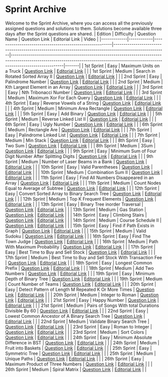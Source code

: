 # Sprint Archive
Welcome to the Sprint Archive, where you can access all the previously assigned questions and solutions to them. Solutions become available three days after the Sprint questions are shared.
| Edition     | Difficulty | Question Name                                           | Question Link                                                                                          | Editorial Link                                                                                                                                                                       | Video |
|-------------|------------|---------------------------------------------------------|--------------------------------------------------------------------------------------------------------|--------------------------------------------------------------------------------------------------------------------------------------------------------------------------------------|-------|
| 1st Sprint  | Easy       | Maximum Units on a Truck                                | [Question Link](https://leetcode.com/problems/maximum-units-on-a-truck)                                | [Editorial Link](https://github.com/ituacm/ITU-ACM-22-Summer-Algorithm-Team-Bootcamp/blob/main/Regular-Question-Answers/maximum-units-on-a-truck.cpp)                                |       |
| 1st Sprint  | Medium     | Search in Rotated Sorted Array II                       | [Question Link](https://leetcode.com/problems/search-in-rotated-sorted-array-ii)                       | [Editorial Link](https://github.com/ituacm/ITU-ACM-22-Summer-Algorithm-Team-Bootcamp/blob/main/Regular-Question-Answers/search-in-rotated-sorted-array-ii.cpp)                       |       |
| 2nd Sprint  | Easy       | Palindrome Number                                       | [Question Link](https://leetcode.com/problems/palindrome-number)                                       | [Editorial Link](https://github.com/ituacm/ITU-ACM-22-Summer-Algorithm-Team-Bootcamp/blob/main/Regular-Question-Answers/palindrome-number.cpp)                                       |       |
| 2nd Sprint  | Medium     | Kth Largest Element in an Array                         | [Question Link](https://leetcode.com/problems/kth-largest-element-in-an-array)                         | [Editorial Link](https://github.com/ituacm/ITU-ACM-22-Summer-Algorithm-Team-Bootcamp/blob/main/Regular-Question-Answers/kth-largest-element-in-an-array.cpp)                         |       |
| 3rd Sprint  | Easy       | Nth Tribonacci Number                                   | [Question Link](https://leetcode.com/problems/n-th-tribonacci-number)                                  | [Editorial Link](https://github.com/ituacm/ITU-ACM-22-Summer-Algorithm-Team-Bootcamp/blob/main/Regular-Question-Answers/n-th-tribonacci-number.cpp)                                  |       |
| 3rd Sprint  | Medium     | Maximum Xor For Each Query                              | [Question Link](https://leetcode.com/problems/maximum-xor-for-each-query)                              | [Editorial Link](https://github.com/ituacm/ITU-ACM-22-Summer-Algorithm-Team-Bootcamp/blob/main/Regular-Question-Answers/maximum-xor-for-each-query.cpp)                              |       |
| 4th Sprint  | Easy       | Reverse Vowels of a String                              | [Question Link](https://leetcode.com/problems/reverse-vowels-of-a-string)                              | [Editorial Link](https://github.com/ituacm/ITU-ACM-22-Summer-Algorithm-Team-Bootcamp/blob/main/Regular-Question-Answers/reverse-vowels-of-a-string.cpp)                              |       |
| 4th Sprint  | Medium     | Minimum Area Rectangle                                  | [Question Link](https://leetcode.com/problems/minimum-area-rectangle)                                  | [Editorial Link](https://github.com/ituacm/ITU-ACM-22-Summer-Algorithm-Team-Bootcamp/blob/main/Regular-Question-Answers/minimum-area-rectangle.cpp)                                  |       |
| 5th Sprint  | Easy       | Add Binary                                              | [Question Link](https://leetcode.com/problems/add-binary)                                              | [Editorial Link](https://github.com/ituacm/ITU-ACM-22-Summer-Algorithm-Team-Bootcamp/blob/main/Regular-Question-Answers/add-binary.cpp)                                              |       |
| 5th Sprint  | Medium     | Reverse Linked List II                                  | [Question Link](https://leetcode.com/problems/reverse-linked-list-ii)                                  | [Editorial Link](https://github.com/ituacm/ITU-ACM-22-Summer-Algorithm-Team-Bootcamp/blob/main/Regular-Question-Answers/reverse-linked-list-ii.cpp)                                  |       |
| 6th Sprint  | Easy       | Ugly Number                                             | [Question Link](https://leetcode.com/problems/ugly-number)                                             | [Editorial Link](https://github.com/ituacm/ITU-ACM-22-Summer-Algorithm-Team-Bootcamp/blob/main/Regular-Question-Answers/ugly-number.cpp)                                             |       |
| 6th Sprint  | Medium     | Rectangle Are                                           | [Question Link](https://leetcode.com/problems/rectangle-area)                                          | [Editorial Link](https://github.com/ituacm/ITU-ACM-22-Summer-Algorithm-Team-Bootcamp/blob/main/Regular-Question-Answers/rectangle-area.cpp)                                          |       |
| 7th Sprint  | Easy       | Palindrome Linked List                                  | [Question Link](https://leetcode.com/problems/palindrome-linked-list)                                  | [Editorial Link](https://github.com/ituacm/ITU-ACM-22-Summer-Algorithm-Team-Bootcamp/blob/main/Regular-Question-Answers/palindrome-linked-list.cpp)                                  |       |
| 7th Sprint  | Medium     | Min Stack                                               | [Question Link](https://leetcode.com/problems/min-stack)                                               | [Editorial Link](https://github.com/ituacm/ITU-ACM-22-Summer-Algorithm-Team-Bootcamp/blob/main/Regular-Question-Answers/min-stack.cpp)                                               |       |
| 8th Sprint  | Easy       | Two Sum                                                 | [Question Link](https://leetcode.com/problems/two-sum)                                                 | [Editorial Link](https://github.com/ituacm/ITU-ACM-22-Summer-Algorithm-Team-Bootcamp/blob/main/Regular-Question-Answers/two-sum.cpp)                                                 |       |
| 8th Sprint  | Medium     | 3Sum                                                    | [Question Link](https://leetcode.com/problems/3sum)                                                    | [Editorial Link](https://github.com/ituacm/ITU-ACM-22-Summer-Algorithm-Team-Bootcamp/blob/main/Regular-Question-Answers/3sum.cpp)                                                    |       |
| 9th Sprint  | Easy       | Minimum Sum of Four Digit Number After Splitting Digits | [Question Link](https://leetcode.com/problems/minimum-sum-of-four-digit-number-after-splitting-digits) | [Editorial Link](https://github.com/ituacm/ITU-ACM-22-Summer-Algorithm-Team-Bootcamp/blob/main/Regular-Question-Answers/minimum-sum-of-four-digit-number-after-splitting-digits.cpp) |       |
| 9th Sprint  | Medium     | Number of Laser Beams in a Bank                         | [Question Link](https://leetcode.com/problems/number-of-laser-beams-in-a-bank)                         | [Editorial Link](https://github.com/ituacm/ITU-ACM-22-Summer-Algorithm-Team-Bootcamp/blob/main/Regular-Question-Answers/number-of-laser-beams-in-a-bank.cpp)                         |       |
| 10th Sprint | Easy       | Valid Parentheses                                       | [Question Link](https://leetcode.com/problems/valid-parentheses)                                       | [Editorial Link](https://github.com/ituacm/ITU-ACM-22-Summer-Algorithm-Team-Bootcamp/blob/main/Regular-Question-Answers/valid-parentheses.cpp)                                       |       |
| 10th Sprint | Medium     | Combination Sum II                                      | [Question Link](https://leetcode.com/problems/combination-sum-ii)                                      | [Editorial Link](https://github.com/ituacm/ITU-ACM-22-Summer-Algorithm-Team-Bootcamp/blob/main/Regular-Question-Answers/combination-sum-ii.cpp)                                      |       |
| 11th Sprint | Easy       | Find All Numbers Disappeared in an Array                | [Question Link](https://leetcode.com/problems/find-all-numbers-disappeared-in-an-array)                | [Editorial Link](https://github.com/ituacm/ITU-ACM-22-Summer-Algorithm-Team-Bootcamp/blob/main/Regular-Question-Answers/find-all-numbers-disappeared-in-an-array.cpp)                |       |
| 11th Sprint | Medium     | Count Nodes Equal to Average of Subtree                 | [Question Link](https://leetcode.com/problems/count-nodes-equal-to-average-of-subtree)                 | [Editorial Link](https://github.com/ituacm/ITU-ACM-22-Summer-Algorithm-Team-Bootcamp/blob/main/Regular-Question-Answers/count-nodes-equal-to-average-of-subtree.cpp)                 |       |
| 12th Sprint | Easy       | Convert Sorted Array to Binary Search Tree              | [Question Link](https://leetcode.com/problems/convert-sorted-array-to-binary-search-tree)              | [Editorial Link](https://github.com/ituacm/ITU-ACM-22-Summer-Algorithm-Team-Bootcamp/blob/main/Regular-Question-Answers/convert-sorted-array-to-binary-search-tree.cpp)              |       |
| 12th Sprint | Medium     | Top K Frequent Elements                                 | [Question Link](https://leetcode.com/problems/top-k-frequent-elements)                                 | [Editorial Link](https://github.com/ituacm/ITU-ACM-22-Summer-Algorithm-Team-Bootcamp/blob/main/Regular-Question-Answers/top-k-frequent-elements.cpp)                                 |       |
| 13th Sprint | Easy       | Binary Tree inorder Traversal                           | [Question Link](https://leetcode.com/problems/binary-tree-inorder-traversal)                           | [Editorial Link](https://github.com/ituacm/ITU-ACM-22-Summer-Algorithm-Team-Bootcamp/blob/main/Regular-Question-Answers/binary-tree-inorder-traversal.cpp)                           |       |
| 13th Sprint | Medium     | Gas Station                                             | [Question Link](https://leetcode.com/problems/gas-station)                                             | [Editorial Link](https://github.com/ituacm/ITU-ACM-22-Summer-Algorithm-Team-Bootcamp/blob/main/Regular-Question-Answers/gas-station.cpp)                                             |       |
| 14th Sprint | Easy       | Climbing Stairs                                         | [Question Link](https://leetcode.com/problems/climbing-stairs)                                         | [Editorial Link](https://github.com/ituacm/ITU-ACM-22-Summer-Algorithm-Team-Bootcamp/blob/main/Regular-Question-Answers/climbing-stairs.cpp)                                         |       |
| 14th Sprint | Medium     | Course Schedule II                                      | [Question Link](https://leetcode.com/problems/course-schedule-ii)                                      | [Editorial Link](https://github.com/ituacm/ITU-ACM-22-Summer-Algorithm-Team-Bootcamp/blob/main/Regular-Question-Answers/course-schedule-ii.cpp)                                      |       |
| 15th Sprint | Easy       | Find if Path Exists in Graph                            | [Question Link](https://leetcode.com/problems/find-if-path-exists-in-graph)                            | [Editorial Link](https://github.com/ituacm/ITU-ACM-22-Summer-Algorithm-Team-Bootcamp/blob/main/Regular-Question-Answers/find-if-path-exists-in-graph.cpp)                            |       |
| 15th Sprint | Medium     | Valid Sudoku                                            | [Question Link](https://leetcode.com/problems/valid-sudoku)                                            | [Editorial Link](https://github.com/ituacm/ITU-ACM-22-Summer-Algorithm-Team-Bootcamp/blob/main/Regular-Question-Answers/valid-sudoku.cpp)                                            |       |
| 16th Sprint | Easy       | Find The Town Judge                                     | [Question Link](https://leetcode.com/problems/find-the-town-judge)                                     | [Editorial Link](https://github.com/ituacm/ITU-ACM-22-Summer-Algorithm-Team-Bootcamp/blob/main/Regular-Question-Answers/find-the-town-judge.cpp)                                     |       |
| 16th Sprint | Medium     | Path With Maximum Probability                           | [Question Link](https://leetcode.com/problems/path-with-maximum-probability)                           | [Editorial Link](https://github.com/ituacm/ITU-ACM-22-Summer-Algorithm-Team-Bootcamp/blob/main/Regular-Question-Answers/path-with-maximum-probability.cpp)                           |       |
| 17th Sprint | Easy       | Best Time to Buy and Sell Stock                         | [Question Link](https://leetcode.com/problems/best-time-to-buy-and-sell-stock)                         | [Editorial Link](https://github.com/ituacm/ITU-ACM-22-Summer-Algorithm-Team-Bootcamp/blob/main/Regular-Question-Answers/best-time-to-buy-and-sell-stock.cpp)                         |       |
| 17th Sprint | Medium     | Best Time to Buy and Sell Stock With Transaction Fee    | [Question Link](https://leetcode.com/problems/best-time-to-buy-and-sell-stock-with-transaction-fee)    | [Editorial Link](https://github.com/ituacm/ITU-ACM-22-Summer-Algorithm-Team-Bootcamp/blob/main/Regular-Question-Answers/best-time-to-buy-and-sell-stock-with-transaction-fee.cpp)    |       |
| 18th Sprint | Easy       | Longest Common Prefix                                   | [Question Link](https://leetcode.com/problems/longest-common-prefix)                                   | [Editorial Link](https://github.com/ituacm/ITU-ACM-22-Summer-Algorithm-Team-Bootcamp/blob/main/Regular-Question-Answers/longest-common-prefix.cpp)                                   |       |
| 18th Sprint | Medium     | Add Two Numbers                                         | [Question Link](https://leetcode.com/problems/add-two-numbers)                                         | [Editorial Link](https://github.com/ituacm/ITU-ACM-22-Summer-Algorithm-Team-Bootcamp/blob/main/Regular-Question-Answers/add-two-numbers.cpp)                                         |       |
| 19th Sprint | Easy       | Minimum Depth of Binary Tree                            | [Question Link](https://leetcode.com/problems/minimum-depth-of-binary-tree)                            | [Editorial Link](https://github.com/ituacm/ITU-ACM-22-Summer-Algorithm-Team-Bootcamp/blob/main/Regular-Question-Answers/minimum-depth-of-binary-tree.cpp)                            |       |
| 19th Sprint | Medium     | Count Number of Teams                                   | [Question Link](https://leetcode.com/problems/count-number-of-teams)                                   | [Editorial Link](https://github.com/ituacm/ITU-ACM-22-Summer-Algorithm-Team-Bootcamp/blob/main/Regular-Question-Answers/count-number-of-teams.cpp)                                   |       |
| 20th Sprint | Easy       | Detect Pattern of Length M Repeated K Or More Times     | [Question Link](https://leetcode.com/problems/detect-pattern-of-length-m-repeated-k-or-more-times)     | [Editorial Link](https://github.com/ituacm/ITU-ACM-22-Summer-Algorithm-Team-Bootcamp/blob/main/Regular-Question-Answers/detect-pattern-of-length-m-repeated-k-or-more-times.cpp)     |       |
| 20th Sprint | Medium     | Integer to Roman                                        | [Question Link](https://leetcode.com/problems/integer-to-roman)                                        | [Editorial Link](https://github.com/ituacm/ITU-ACM-22-Summer-Algorithm-Team-Bootcamp/blob/main/Regular-Question-Answers/integer-to-roman.cpp)                                        |       |
| 21st Sprint | Easy       | Happy Number                                            | [Question Link](https://leetcode.com/problems/happy-number)                                            | [Editorial Link](https://github.com/ituacm/ITU-ACM-22-Summer-Algorithm-Team-Bootcamp/blob/main/Regular-Question-Answers/happy-number.cpp)                                            |       |
| 21st Sprint | Medium     | Pairs of Songs With total Durations Divisible By 60     | [Question Link](https://leetcode.com/problems/pairs-of-songs-with-total-durations-divisible-by-60)     | [Editorial Link](https://github.com/ituacm/ITU-ACM-22-Summer-Algorithm-Team-Bootcamp/blob/main/Regular-Question-Answers/pairs-of-songs-with-total-durations-divisible-by-60.cpp)     |       |
| 22nd Sprint | Easy       | Lowest Common Ancestor of A Binary Search Tree          | [Question Link](https://leetcode.com/problems/lowest-common-ancestor-of-a-binary-search-tree)          | [Editorial Link](https://github.com/ituacm/ITU-ACM-22-Summer-Algorithm-Team-Bootcamp/blob/main/Regular-Question-Answers/lowest-common-ancestor-of-a-binary-search-tree.cpp)          |       |
| 22nd Sprint | Medium     | Validate Binary Search Tree                             | [Question Link](https://leetcode.com/problems/validate-binary-search-tree)                             | [Editorial Link](https://github.com/ituacm/ITU-ACM-22-Summer-Algorithm-Team-Bootcamp/blob/main/Regular-Question-Answers/validate-binary-search-tree.cpp)                             |       |
| 23rd Sprint | Easy       | Roman to Integer                                        | [Question Link](https://leetcode.com/problems/roman-to-integer)                                        | [Editorial Link](https://github.com/ituacm/ITU-ACM-22-Summer-Algorithm-Team-Bootcamp/blob/main/Regular-Question-Answers/roman-to-integer.cpp)                                        |       |
| 23rd Sprint | Medium     | Sort Colors                                             | [Question Link](https://leetcode.com/problems/sort-colors)                                             | [Editorial Link](https://github.com/ituacm/ITU-ACM-22-Summer-Algorithm-Team-Bootcamp/blob/main/Regular-Question-Answers/sort-colors.cpp)                                             |       |
| 24th Sprint | Easy       | Minimum Absolute Difference in BST                      | [Question Link](https://leetcode.com/problems/minimum-absolute-difference-in-bst)                      | [Editorial Link](https://github.com/ituacm/ITU-ACM-22-Summer-Algorithm-Team-Bootcamp/blob/main/Regular-Question-Answers/minimum-absolute-difference-in-bst.cpp)                      |       |
| 24th Sprint | Medium     | Fruit into Baskets                                      | [Question Link](https://leetcode.com/problems/fruit-into-baskets)                                      | [Editorial Link](https://github.com/ituacm/ITU-ACM-22-Summer-Algorithm-Team-Bootcamp/blob/main/Regular-Question-Answers/fruit-into-baskets.cpp)                                      |       |
| 25th Sprint | Easy       | Symmetric Tree                                          | [Question Link](https://leetcode.com/problems/symmetric-tree)                                          | [Editorial Link](https://github.com/ituacm/ITU-ACM-22-Summer-Algorithm-Team-Bootcamp/blob/main/Regular-Question-Answers/symmetric-tree.cpp)                                          |       |
| 25th Sprint | Medium     | Unique Paths                                            | [Question Link](https://leetcode.com/problems/unique-paths)                                            | [Editorial Link](https://github.com/ituacm/ITU-ACM-22-Summer-Algorithm-Team-Bootcamp/blob/main/Regular-Question-Answers/unique-paths.cpp)                                            |       |
| 26th Sprint | Easy       | Maximum Product of Three Numbers                        | [Question Link](https://leetcode.com/problems/maximum-product-of-three-numbers)                        | [Editorial Link](https://github.com/ituacm/ITU-ACM-22-Summer-Algorithm-Team-Bootcamp/blob/main/Regular-Question-Answers/maximum-product-of-three-numbers.cpp)                        |       |
| 26th Sprint | Medium     | Spiral Matrix                                           | [Question Link](https://leetcode.com/problems/spiral-matrix)                            | [Editorial Link](https://github.com/ituacm/ITU-ACM-22-Summer-Algorithm-Team-Bootcamp/blob/main/Regular-Question-Answers/spiral-matrix.cpp)                                           |       |
